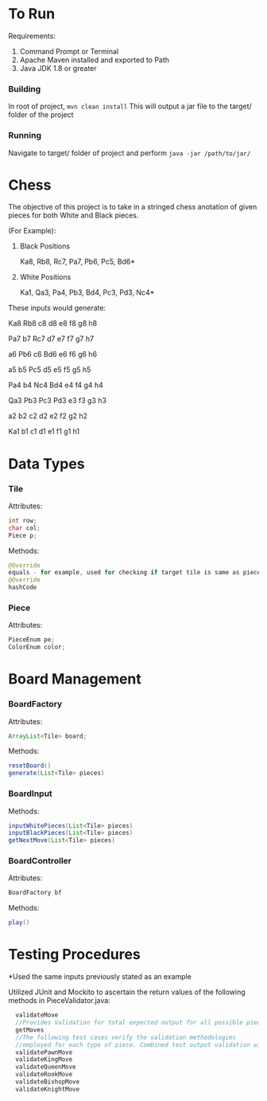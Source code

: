 # To Run
Requirements:

1. Command Prompt or Terminal
2. Apache Maven installed and exported to Path
3. Java JDK 1.8 or greater

### Building
  In root of project,  ```mvn clean install```
  This will output a jar file to the target/ folder of the project
### Running
  Navigate to target/ folder of project and perform ```java -jar /path/to/jar/```
  
# Chess
The objective of this project is to take in a stringed chess anotation of given pieces for both White and Black pieces.

(For Example):

 1. Black Positions
    
    Ka8, Rb8, Rc7, Pa7, Pb6, Pc5, Bd6*
    
 2. White Positions
  
    Ka1, Qa3, Pa4, Pb3, Bd4, Pc3, Pd3, Nc4*

These inputs would generate:

Ka8  Rb8  c8  d8  e8  f8  g8  h8

Pa7  b7  Rc7  d7  e7  f7  g7  h7

a6  Pb6  c6  Bd6  e6  f6  g6  h6

a5  b5  Pc5  d5  e5  f5  g5  h5

Pa4  b4  Nc4  Bd4  e4  f4  g4  h4

Qa3  Pb3  Pc3  Pd3  e3  f3  g3  h3

a2   b2   c2   d2   e2   f2   g2   h2

Ka1  b1  c1  d1  e1  f1  g1  h1

# Data Types

### Tile

Attributes:

```java
int row;
char col;
Piece p;
```
Methods:
```java
@Override
equals - for example, used for checking if target tile is same as piece to move
@Override
hashCode
```

### Piece

Attributes:

```java
PieceEnum pe;
ColorEnum color;
```

# Board Management

### BoardFactory

Attributes:

```java
ArrayList<Tile> board;
```

Methods:
```java
resetBoard()
generate(List<Tile> pieces)
```

### BoardInput

Methods:
```java
inputWhitePieces(List<Tile> pieces)
inputBlackPieces(List<Tile> pieces)
getNextMove(List<Tile> pieces)
```

### BoardController

Attributes:
```java
BoardFactory bf
```

Methods:
```java
play()
```
# Testing Procedures
*Used the same inputs previously stated as an example

Utilized JUnit and Mockito to ascertain the return values of the following methods in PieceValidator.java:
```java
  validateMove
  //Provides Validation for total expected output for all possible pieces
  getMoves  
  //The following test cases verify the validation methodologies 
  //employed for each type of piece. Combined test output validation with real chess board
  validatePawnMove
  validateKingMove
  validateQueenMove
  validateRookMove
  validateBishopMove
  validateKnightMove
```
